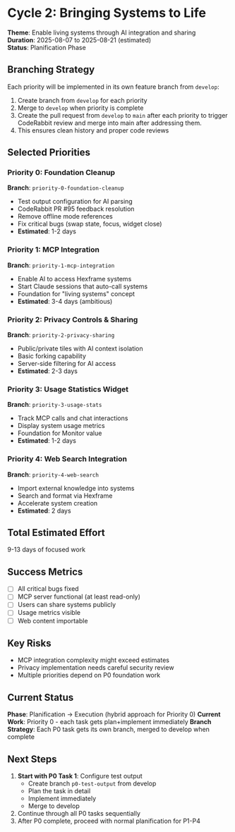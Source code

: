 # Cycle 2: Bringing Systems to Life

**Theme**: Enable living systems through AI integration and sharing  
**Duration**: 2025-08-07 to 2025-08-21 (estimated)  
**Status**: Planification Phase

## Branching Strategy

Each priority will be implemented in its own feature branch from `develop`:
1. Create branch from `develop` for each priority
2. Merge to `develop` when priority is complete  
3. Create the pull request from `develop` to `main` after each priority to trigger CodeRabbit review and merge into main after addressing them.
4. This ensures clean history and proper code reviews

## Selected Priorities

### Priority 0: Foundation Cleanup
**Branch**: `priority-0-foundation-cleanup`
- Test output configuration for AI parsing
- CodeRabbit PR #95 feedback resolution
- Remove offline mode references
- Fix critical bugs (swap state, focus, widget close)
- **Estimated**: 1-2 days

### Priority 1: MCP Integration
**Branch**: `priority-1-mcp-integration`
- Enable AI to access Hexframe systems
- Start Claude sessions that auto-call systems
- Foundation for "living systems" concept
- **Estimated**: 3-4 days (ambitious)

### Priority 2: Privacy Controls & Sharing
**Branch**: `priority-2-privacy-sharing`  
- Public/private tiles with AI context isolation
- Basic forking capability
- Server-side filtering for AI access
- **Estimated**: 2-3 days

### Priority 3: Usage Statistics Widget
**Branch**: `priority-3-usage-stats`
- Track MCP calls and chat interactions
- Display system usage metrics
- Foundation for Monitor value
- **Estimated**: 1-2 days

### Priority 4: Web Search Integration
**Branch**: `priority-4-web-search`
- Import external knowledge into systems
- Search and format via Hexframe
- Accelerate system creation
- **Estimated**: 2 days

## Total Estimated Effort
9-13 days of focused work

## Success Metrics
- [ ] All critical bugs fixed
- [ ] MCP server functional (at least read-only)
- [ ] Users can share systems publicly
- [ ] Usage metrics visible
- [ ] Web content importable

## Key Risks
- MCP integration complexity might exceed estimates
- Privacy implementation needs careful security review
- Multiple priorities depend on P0 foundation work

## Current Status

**Phase**: Planification → Execution (hybrid approach for Priority 0)
**Current Work**: Priority 0 - each task gets plan+implement immediately
**Branch Strategy**: Each P0 task gets its own branch, merged to develop when complete

## Next Steps
1. **Start with P0 Task 1**: Configure test output
   - Create branch `p0-test-output` from develop
   - Plan the task in detail
   - Implement immediately
   - Merge to develop
2. Continue through all P0 tasks sequentially
3. After P0 complete, proceed with normal planification for P1-P4